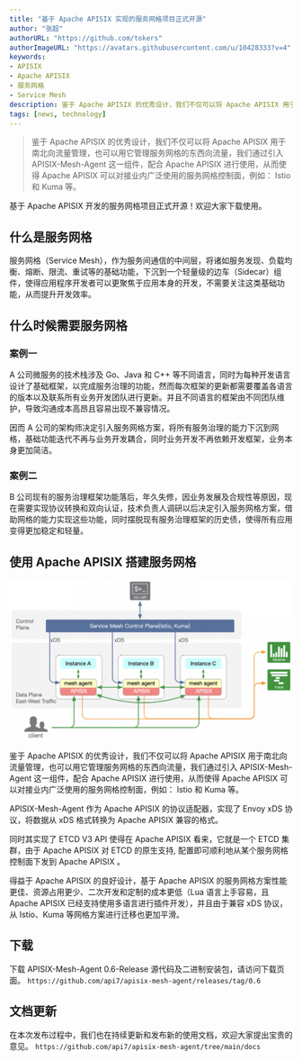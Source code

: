```yaml
---
title: "基于 Apache APISIX 实现的服务网格项目正式开源"
author: "张超"
authorURL: "https://github.com/tokers"
authorImageURL: "https://avatars.githubusercontent.com/u/10428333?v=4"
keywords:
- APISIX
- Apache APISIX
- 服务网格
- Service Mesh
description: 鉴于 Apache APISIX 的优秀设计，我们不仅可以将 Apache APISIX 用于南北向流量管理，也可以用它管理服务网格的东西向流量，我们通过引入 APISIX-Mesh-Agent 这一组件，配合 Apache APISIX 进行使用，从而使得 Apache APISIX 可以对接业内广泛使用的服务网格控制面，例如： Istio 和 Kuma 等。
tags: [news, technology]
---
```


> 鉴于 Apache APISIX 的优秀设计，我们不仅可以将 Apache APISIX 用于南北向流量管理，也可以用它管理服务网格的东西向流量，我们通过引入 APISIX-Mesh-Agent 这一组件，配合 Apache APISIX 进行使用，从而使得 Apache APISIX 可以对接业内广泛使用的服务网格控制面，例如： Istio 和 Kuma 等。

<!--truncate-->
基于 Apache APISIX 开发的服务网格项目正式开源！欢迎大家下载使用。

## 什么是服务网格

服务网格（Service Mesh），作为服务间通信的中间层，将诸如服务发现、负载均衡、熔断、限流、重试等的基础功能，下沉到一个轻量级的边车（Sidecar）组件，使得应用程序开发者可以更聚焦于应用本身的开发，不需要关注这类基础功能，从而提升开发效率。

## 什么时候需要服务网格

### 案例一

A 公司微服务的技术栈涉及 Go、Java 和 C++ 等不同语言，同时为每种开发语言设计了基础框架，以完成服务治理的功能，然而每次框架的更新都需要覆盖各语言的版本以及联系所有业务开发团队进行更新。并且不同语言的框架由不同团队维护，导致沟通成本高昂且容易出现不兼容情况。

因而 A 公司的架构师决定引入服务网格方案，将所有服务治理的能力下沉到网格，基础功能迭代不再与业务开发耦合，同时业务开发不再依赖开发框架，业务本身更加简洁。

### 案例二

B 公司现有的服务治理框架功能落后，年久失修，因业务发展及合规性等原因，现在需要实现协议转换和双向认证，技术负责人调研以后决定引入服务网格方案，借助网格的能力实现这些功能，同时摆脱现有服务治理框架的历史债，使得所有应用变得更加稳定和轻量。

## 使用 Apache APISIX 搭建服务网格

![2021-05-31-1](../static/img/blog_img/2021-05-31-1.png)

鉴于 Apache APISIX 的优秀设计，我们不仅可以将 Apache APISIX 用于南北向流量管理，也可以用它管理服务网格的东西向流量，我们通过引入 APISIX-Mesh-Agent 这一组件，配合 Apache APISIX 进行使用，从而使得 Apache APISIX 可以对接业内广泛使用的服务网格控制面，例如： Istio 和 Kuma 等。

APISIX-Mesh-Agent 作为 Apache APISIX 的协议适配器，实现了 Envoy xDS 协议，将数据从 xDS 格式转换为 Apache APISIX 兼容的格式。

同时其实现了 ETCD V3 API 使得在 Apache APISIX 看来，它就是一个 ETCD 集群，由于 Apache APISIX 对 ETCD 的原生支持, 配置即可顺利地从某个服务网格控制面下发到 Apache APISIX 。

得益于 Apache APISIX 的良好设计，基于 Apache APISIX 的服务网格方案性能更佳、资源占用更少、二次开发和定制的成本更低（Lua 语言上手容易，且 Apache APISIX 已经支持使用多语言进行插件开发），并且由于兼容 xDS 协议，从 Istio、Kuma 等网格方案进行迁移也更加平滑。

## 下载

下载 APISIX-Mesh-Agent 0.6-Release 源代码及二进制安装包，请访问下载页面。
`https://github.com/api7/apisix-mesh-agent/releases/tag/0.6`

## 文档更新

在本次发布过程中，我们也在持续更新和发布新的使用文档，欢迎大家提出宝贵的意见。
`https://github.com/api7/apisix-mesh-agent/tree/main/docs`

